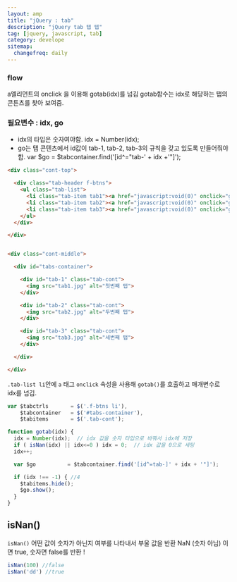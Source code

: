 ```yaml
---
layout: amp
title: "jQuery : tab"
description: "jQuery tab 탭 텝"
tag: [jquery, javascript, tab]
category: develope
sitemap:
  changefreq: daily
---
```


### flow
a엘리먼트의 onclick 을 이용해 gotab(idx)를 넘김
gotab함수는 idx로 해당하는 탭의 콘튼츠를 찾아 보여줌.

### 필요변수 : idx, go
- idx의 타입은 숫자여야함.
  idx = Number(idx);
- go는 탭 콘텐츠에서 id값이 tab-1, tab-2, tab-3의 규칙을 갖고 있도록 만들어줘야함.
  var $go = $tabcontainer.find('[id^="tab-' + idx +'"]');

```html
<div class="cont-top">

  <div class="tab-header f-btns">
    <ul class="tab-list">
      <li class="tab-item tab1"><a href="javascript:void(0)" onclick="gotab('1')"><img src="tab1_off.png" alt="탭 선택 전"><div class="hover"><img src="tab1_on.png" alt="탭 선택 후"></div></a></li>
      <li class="tab-item tab2"><a href="javascript:void(0)" onclick="gotab('2')"><img src="tab2_off.png" alt="탭 선택 전"><div class="hover"><img src="tab1_on.png" alt="탭 선택 후"></div></a></li>
      <li class="tab-item tab3"><a href="javascript:void(0)" onclick="gotab('3')"><img src="tab3_off.png" alt="탭 선택 전"><div class="hover"><img src="tab1_on.png" alt="탭 선택 후"></div></a></li>
    </ul>
  </div>

</div>


<div class="cont-middle">

  <div id="tabs-container">

    <div id="tab-1" class="tab-cont">
      <img src="tab1.jpg" alt="첫번째 탭">
    </div>

    <div id="tab-2" class="tab-cont">
      <img src="tab2.jpg" alt="두번째 탭">
    </div>

    <div id="tab-3" class="tab-cont">
      <img src="tab3.jpg" alt="세번째 탭">
    </div>

  </div>

</div>
```
`.tab-list li`안에 `a` 태그 `onclick` 속성을 사용해 `gotab()`를 호출하고 매개변수로 idx를 넘김.


```javascript
var $tabctrls       = $('.f-btns li'),
    $tabcontainer   = $('#tabs-container'),
    $tabitems       = $('.tab-cont');

function gotab(idx) {
  idx = Number(idx);  // idx 값을 숫자 타입으로 바꿔서 idx에 저장
  if ( isNan(idx) || idx<=0 ) idx = 0;  // idx 값을 0으로 세팅
  idx++;   

  var $go          = $tabcontainer.find('[id^=tab-]' + idx + '"]');

  if (idx !== -1) { //4
    $tabitems.hide();
    $go.show();
  }
}
```
## isNan()
`isNan()` 어떤 값이 숫자가 아닌지 여부를 나타내서 부울 값을 반환
NaN (숫자 아님) 이면 true, 숫자면 false를 반환 !

```javascript
isNan(100) //false
isNan('dd') //true
```

